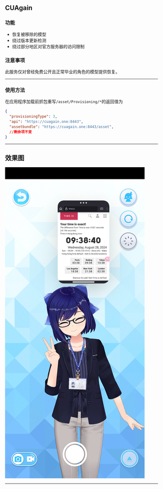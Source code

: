 ## CUAgain

### 功能
- 恢复被移除的模型
- 绕过版本更新检测
- 绕过部分地区对官方服务器的访问限制

### 注意事项
此服务仅对曾经免费公开且正常毕业的角色的模型提供恢复。

---

### 使用方法
在应用程序加载前抓包重写`/asset/Provisioning/*`的返回值为
```json
{
  "provisioningType": 3,
  "api": "https://cuagain.one:8443",
  "assetbundle": "https://cuagain.one:8443/asset",
  //剩余项不变
}
```

---

## 效果图

![Rendering-AChan](https://github.com/suisei-pettan/CUAgain/blob/main/img/Rendering-AChan.jpg?raw=true)

---